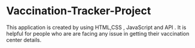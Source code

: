 # Vaccination-Tracker-Project
This application is created by using HTML,CSS , JavaScript and API . It is helpful for people who are are facing any issue in getting their vaccination center details.
